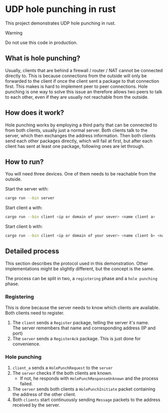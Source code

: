 # UDP hole punching in rust

This project demonstrates UDP hole punching in rust.

> [!WARNING]  
> Do not use this code in production.

## What is hole punching?

Usually, clients that are behind a firewall / router / NAT cannot be connected directly to.
This is because connections from the outside will only be forwarded to the client if once
the client sent a package to that connection first. This makes is hard to implement peer to
peer connections. Hole punching is one way to solve this issue an therefore allows two peers
to talk to each other, even if they are usually not reachable from the outside.

## How does it work?

Hole punching works by employing a third party that can be connected to from both clients,
usually just a normal server. Both clients talk to the server, which then exchanges the
address information. Then both clients send each other packages directly, which will fail
at first, but after each client has sent at least one package, following ones are let
through.

## How to run?

You will need three devices. One of them needs to be reachable from the outside.

Start the server with:

```bash
cargo run --bin server
```

Start client a with:

```bash
cargo run --bin client <ip or domain of your sever> <name client a>
```

Start client b with:

```bash
cargo run --bin client <ip or domain of your sever> <name client b> <name client a>
```


## Detailed process

This section describes the protocol used in this demonstration. Other implementations
might be slightly different, but the concept is the same.

The process can be split in two, a `registering` phase and a `hole punching` phase.

### Registering

This is done because the server needs to know which clients are available.  
Both clients need to register.

1. The `client` sends a `Register` package, telling the server it's name.  
   The server remembers that name and corresponding address (IP and port)
2. The `server` sends a `RegisterAck` package.
   This is just done for convenience.
   
### Hole punching

1. `client_a` sends a `HolePunchRequest` to the `server`
2. The `server` checks if the both clients are known.
   - If not, he responds with `HolePunchResponseUnknown`
     and the process failed.
3. The `server` sends both clients a `HolePunchInitiate` packet containing
   the address of the other client.
4. Both `clients` start continuously sending `Message` packets to the
   address received by the server.
   